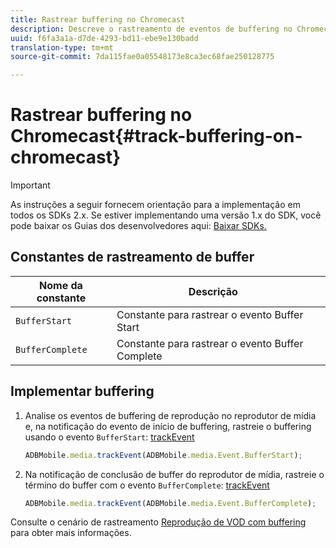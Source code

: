 ```yaml
---
title: Rastrear buffering no Chromecast
description: Descreve o rastreamento de eventos de buffering no Chromecast.
uuid: f6fa3a1a-d7de-4293-bd11-ebe9e130badd
translation-type: tm+mt
source-git-commit: 7da115fae0a05548173e8ca3ec68fae250128775

---
```



# Rastrear buffering no Chromecast{#track-buffering-on-chromecast}

>[!IMPORTANT]
>
>As instruções a seguir fornecem orientação para a implementação em todos os SDKs 2.x. Se estiver implementando uma versão 1.x do SDK, você pode baixar os Guias dos desenvolvedores aqui: [Baixar SDKs.](/help/sdk-implement/download-sdks.md)

## Constantes de rastreamento de buffer


| Nome da constante | Descrição     |
|---|---|
| `BufferStart` | Constante para rastrear o evento Buffer Start |
| `BufferComplete` | Constante para rastrear o evento Buffer Complete |

## Implementar buffering

1. Analise os eventos de buffering de reprodução no reprodutor de mídia e, na notificação do evento de início de buffering, rastreie o buffering usando o evento `BufferStart`: [trackEvent](https://adobe-marketing-cloud.github.io/media-sdks/reference/chromecast/ADBMobile.media.html#.trackEvent)

   ```js
   ADBMobile.media.trackEvent(ADBMobile.media.Event.BufferStart);
   ```

1. Na notificação de conclusão de buffer do reprodutor de mídia, rastreie o término do buffer com o evento `BufferComplete`: [trackEvent](https://adobe-marketing-cloud.github.io/media-sdks/reference/chromecast/ADBMobile.media.html#.trackEvent)

   ```js
   ADBMobile.media.trackEvent(ADBMobile.media.Event.BufferComplete);
   ```

Consulte o cenário de rastreamento [Reprodução de VOD com buffering](/help/sdk-implement/tracking-scenarios/vod-buffering.md) para obter mais informações.
